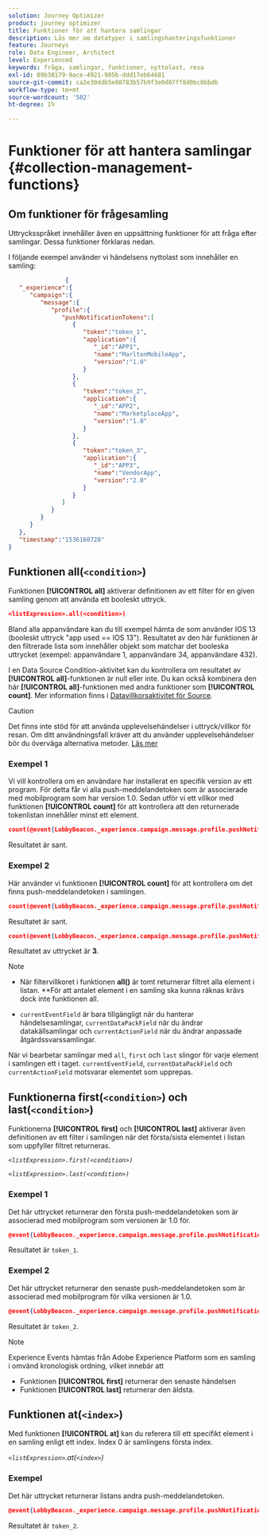 ```yaml
---
solution: Journey Optimizer
product: journey optimizer
title: Funktioner för att hantera samlingar
description: Läs mer om datatyper i samlingshanteringsfunktioner
feature: Journeys
role: Data Engineer, Architect
level: Experienced
keywords: fråga, samlingar, funktioner, nyttolast, resa
exl-id: 09b38179-9ace-4921-985b-ddd17eb64681
source-git-commit: ca2e30ddb5e80783b57b9f3e0d07ff8d0bc0bbdb
workflow-type: tm+mt
source-wordcount: '502'
ht-degree: 1%

---
```


# Funktioner för att hantera samlingar {#collection-management-functions}


## Om funktioner för frågesamling

Uttrycksspråket innehåller även en uppsättning funktioner för att fråga efter samlingar. Dessa funktioner förklaras nedan.

I följande exempel använder vi händelsens nyttolast som innehåller en samling:

```json
                { 
   "_experience":{ 
      "campaign":{ 
         "message":{ 
            "profile":{ 
               "pushNotificationTokens":[ 
                  { 
                     "token":"token_1",
                     "application":{ 
                        "_id":"APP1",
                        "name":"MarltonMobileApp",
                        "version":"1.0"
                     }
                  },
                  { 
                     "token":"token_2",
                     "application":{ 
                        "_id":"APP2",
                        "name":"MarketplaceApp",
                        "version":"1.0"
                     }
                  },
                  { 
                     "token":"token_3",
                     "application":{ 
                        "_id":"APP3",
                        "name":"VendorApp",
                        "version":"2.0"
                     }
                  }
               ]
            }
         }
      }
   },
   "timestamp":"1536160728"
}
```

## Funktionen all(`<condition>`)

Funktionen **[!UICONTROL all]** aktiverar definitionen av ett filter för en given samling genom att använda ett booleskt uttryck.

```json
<listExpression>.all(<condition>)
```

Bland alla appanvändare kan du till exempel hämta de som använder IOS 13 (booleskt uttryck &quot;app used == IOS 13&quot;). Resultatet av den här funktionen är den filtrerade lista som innehåller objekt som matchar det booleska uttrycket (exempel: appanvändare 1, appanvändare 34, appanvändare 432).

I en Data Source Condition-aktivitet kan du kontrollera om resultatet av **[!UICONTROL all]**-funktionen är null eller inte. Du kan också kombinera den här **[!UICONTROL all]**-funktionen med andra funktioner som **[!UICONTROL count]**. Mer information finns i [Datavillkorsaktivitet för Source](../condition-activity.md#data_source_condition).


>[!CAUTION]
>
>Det finns inte stöd för att använda upplevelsehändelser i uttryck/villkor för resan. Om ditt användningsfall kräver att du använder upplevelsehändelser bör du överväga alternativa metoder. [Läs mer](../exp-event-lookup.md)

### Exempel 1

Vi vill kontrollera om en användare har installerat en specifik version av ett program. För detta får vi alla push-meddelandetoken som är associerade med mobilprogram som har version 1.0. Sedan utför vi ett villkor med funktionen **[!UICONTROL count]** för att kontrollera att den returnerade tokenlistan innehåller minst ett element.

```json
count(@event{LobbyBeacon._experience.campaign.message.profile.pushNotificationTokens.all(currentEventField.application.version == "1.0").token}) > 0
```

Resultatet är sant.

### Exempel 2

Här använder vi funktionen **[!UICONTROL count]** för att kontrollera om det finns push-meddelandetoken i samlingen.

```json
count(@event{LobbyBeacon._experience.campaign.message.profile.pushNotificationTokens.all().token}) > 0
```


Resultatet är sant.


```json
count(@event{LobbyBeacon._experience.campaign.message.profile.pushNotificationTokens.token})
```

Resultatet av uttrycket är **3**.


>[!NOTE]
>
>* När filtervillkoret i funktionen **all()** är tomt returnerar filtret alla element i listan. **För att antalet element i en samling ska kunna räknas krävs dock inte funktionen all.
>
>* `currentEventField` är bara tillgängligt när du hanterar händelsesamlingar, `currentDataPackField` när du ändrar datakällsamlingar och `currentActionField` när du ändrar anpassade åtgärdssvarssamlingar.
>
>  När vi bearbetar samlingar med `all`, `first` och `last` slingor för varje element i samlingen ett i taget. `currentEventField`, `currentDataPackField` och `currentActionField` motsvarar elementet som upprepas.


## Funktionerna first(`<condition>`) och last(`<condition>`)

Funktionerna **[!UICONTROL first]** och **[!UICONTROL last]** aktiverar även definitionen av ett filter i samlingen när det första/sista elementet i listan som uppfyller filtret returneras.

_`<listExpression>.first(<condition>)`_

_`<listExpression>.last(<condition>)`_

### Exempel 1

Det här uttrycket returnerar den första push-meddelandetoken som är associerad med mobilprogram som versionen är 1.0 för.


```json
@event{LobbyBeacon._experience.campaign.message.profile.pushNotificationTokens.first(currentEventField.application.version == "1.0").token}
```

Resultatet är `token_1`.

### Exempel 2

Det här uttrycket returnerar den senaste push-meddelandetoken som är associerad med mobilprogram för vilka versionen är 1.0.


```json
@event{LobbyBeacon._experience.campaign.message.profile.pushNotificationTokens.last(currentEventField.application.version == "1.0").token}
```

Resultatet är `token_2`.

>[!NOTE]
>
>Experience Events hämtas från Adobe Experience Platform som en samling i omvänd kronologisk ordning, vilket innebär att
>
>* Funktionen **[!UICONTROL first]** returnerar den senaste händelsen
>* Funktionen **[!UICONTROL last]** returnerar den äldsta.



## Funktionen at(`<index>`)

Med funktionen **[!UICONTROL at]** kan du referera till ett specifikt element i en samling enligt ett index.
Index 0 är samlingens första index.

_`<listExpression>`.at(`<index>`)_

### Exempel

Det här uttrycket returnerar listans andra push-meddelandetoken.


```json
@event{LobbyBeacon._experience.campaign.message.profile.pushNotificationTokens.at(1).token}`
```

Resultatet är `token_2`.